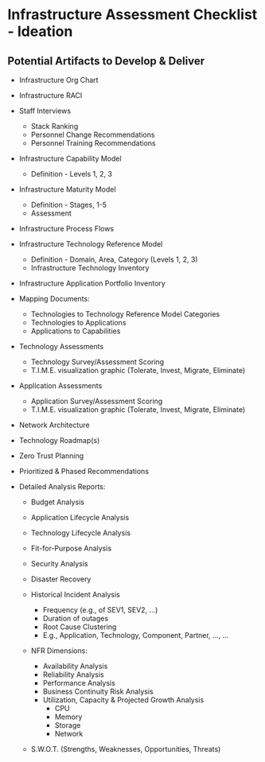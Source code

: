 
# Infrastructure Assessment Checklist - Ideation

## Potential Artifacts to Develop & Deliver

- Infrastructure Org Chart


- Infrastructure RACI


- Staff Interviews
  + Stack Ranking
  + Personnel Change Recommendations
  + Personnel Training Recommendations 


- Infrastructure Capability Model 
  + Definition - Levels 1, 2, 3


- Infrastructure Maturity Model 
  + Definition - Stages, 1-5
  + Assessment


- Infrastructure Process Flows 


- Infrastructure Technology Reference Model 
  + Definition - Domain, Area, Category (Levels 1, 2, 3)
  + Infrastructure Technology Inventory 


- Infrastructure Application Portfolio Inventory 


- Mapping Documents:
  + Technologies to Technology Reference Model Categories
  + Technologies to Applications
  + Applications to Capabilities 


- Technology Assessments
  + Technology Survey/Assessment Scoring
  + T.I.M.E. visualization graphic (Tolerate, Invest, Migrate, Eliminate)


- Application Assessments 
  + Application Survey/Assessment Scoring
  + T.I.M.E. visualization graphic (Tolerate, Invest, Migrate, Eliminate)


- Network Architecture 


- Technology Roadmap(s)


- Zero Trust Planning


- Prioritized & Phased Recommendations 


- Detailed Analysis Reports:
  + Budget Analysis

  + Application Lifecycle Analysis

  + Technology Lifecycle Analysis

  + Fit-for-Purpose Analysis

  + Security Analysis

  + Disaster Recovery 

  + Historical Incident Analysis
    * Frequency (e.g., of SEV1, SEV2, ...)
    * Duration of outages 
    * Root Cause Clustering
    * E.g., Application, Technology, Component, Partner, ..., ...

  + NFR Dimensions:
    * Availability Analysis
    * Reliability Analysis
    * Performance Analysis
    * Business Continuity Risk Analysis
    * Utilization, Capacity & Projected Growth Analysis
      * CPU 
      * Memory 
      * Storage
      * Network

  + S.W.O.T. (Strengths, Weaknesses, Opportunities, Threats)

  
